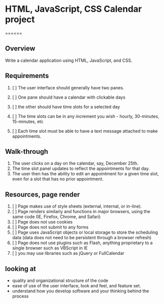 # HTML, JavaScript, CSS Calendar project
======

## Overview
Write a calendar application using HTML, JavaScript, and CSS.

## Requirements
1. [ ] The user interface should generally have two panes.

2. [ ] One pane should have a calendar with clickable days

3. [ ] the other should have time slots for a selected day

4. [ ] The time slots can be in any increment you wish - hourly, 30-minutes, 15-minutes, etc

5. [ ] Each time slot must be able to have a text message attached to make appointments.


## Walk-through
1. The user clicks on a day on the calendar, say, December 25th.
2. The time slot panel updates to reflect the appointments for that day.
3. The user then has the ability to edit an appointment for a given time slot, even for a slot that has no prior appointment.

## Resources, page render
1. [ ] Page makes use of style sheets (external, internal, or in-line).
2. [ ] Page renders similarly and functions in major browsers, using the same code (IE, Firefox, Chrome, and Safari)
3. [ ] Page does not use cookies
4. [ ] Page does not submit to any forms
5. [ ] Page uses JavaScript objects or local storage to store the scheduling data
      (data does not need to be persistent through a browser refresh)
6. [ ] Page does not use plugins such as Flash, anything proprietary to a single browser such as VBScript in IE
7. [ ] you may use libraries such as jQuery or FullCalendar

## looking at
 + quality and organizational structure of the code
 + ease of use of the user interface, look and feel, and feature set.  
 + understand how you develop software and your thinking behind the process
